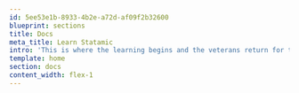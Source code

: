 ```yaml
---
id: 5ee53e1b-8933-4b2e-a72d-af09f2b32600
blueprint: sections
title: Docs
meta_title: Learn Statamic
intro: 'This is where the learning begins and the veterans return for their references. This is the Statamic documentation.'
template: home
section: docs
content_width: flex-1
---
```

